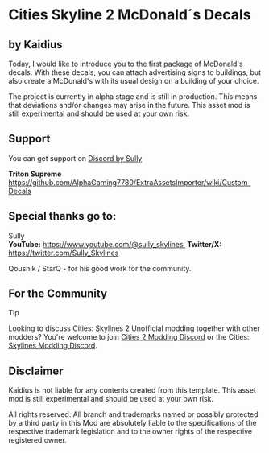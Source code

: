 # Cities Skyline 2 McDonald´s Decals
## by Kaidius 
Today, I would like to introduce you to the first package of McDonald's decals. 
With these decals, you can attach advertising signs to buildings, but also create a McDonald's with its usual design on a building of your choice. 

The project is currently in alpha stage and is still in production. 
This means that deviations and/or changes may arise in the future. This asset mod is still experimental and should be used at your own risk.

## Support
You can get support on [Discord by Sully](https://discord.gg/SHfQrBvnkp)

**Triton Supreme**  https://github.com/AlphaGaming7780/ExtraAssetsImporter/wiki/Custom-Decals

## Special thanks go to:
Sully  
**YouTube:** https://www.youtube.com/@sully_skylines 
**Twitter/X:** https://twitter.com/Sully_Skylines

Qoushik / StarQ  - for his good work for the community. 

## For the Community
> [!TIP]
> Looking to discuss Cities: Skylines 2 Unofficial modding together with other modders? 
You're welcome to join [Cities 2 Modding Discord](https://discord.gg/vd7HXnpPJf) or the Cities: [Skylines Modding Discord](https://discord.gg/27CVdGFA47).
>
## Disclaimer
Kaidius is not liable for any contents created from this template.
This asset mod is still experimental and should be used at your own risk.

All rights reserved. All branch and trademarks named or possibly protected by a third party in this Mod are absolutely liable to the specifications of the respective trademark legislation and to the owner rights of the respective registered owner.  
